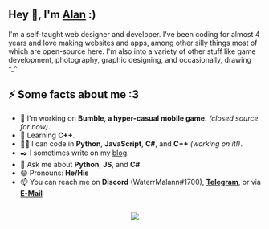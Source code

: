 <!--<h1 align = "center">
  <img src="title.svg" alt="Alan Varghese">
</h1>-->

## Hey 👋, I'm [Alan](http://alanvarghese.me/) :)

I'm a self-taught web designer and developer. I've been coding for almost 4 years and love making websites and apps, among other silly things most of which are open-source here. I'm also into a variety of other stuff like game development, photography, graphic designing, and occasionally, drawing \^\_\^

## ⚡️ Some facts about me :3

- 🔭 I'm working on **Bumble, a hyper-casual mobile game.** *(closed source for now)*.
- 🧐 Learning **C++**.
- 👨‍💻 I can code in **Python**, **JavaScript**, **C#**, and **C++** *(working on it!)*.
- ✒️ I sometimes write on my [blog](https://shinysheeppizza.tumblr.com).
- 💬 Ask me about **Python**, **JS**, and **C#**.
- 😄 Pronouns: **He/His**
- 📫 You can reach me on **Discord** (WaterrMalann#1700), [**Telegram**](https://telegram.me/alabamalan), or via [**E-Mail**](mailto:hello@alanvarghese.me)

##

<p align = "center">
  <a href = "http://alanvarghese.me">
    <img align = "center" src = "https://github-readme-stats.vercel.app/api?username=posetack&show_icons=true&hide_title=true&hide_border=true&include_all_commits=true&count_private=true&theme=graywhite" />
  </a>
</p>
